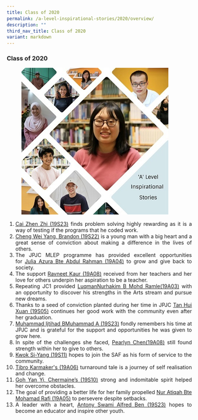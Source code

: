 ```yaml
---
title: Class of 2020
permalink: /a-level-inspirational-stories/2020/overview/
description: ""
third_nav_title: Class of 2020
variant: markdown
---
```

<h3><strong>Class of 2020</strong></h3>
<figure>
<img src="/images/Collage%202021.jpg">
</figure>

<div align="justify">
<ol>
	<li><a href="/accomplishments/students/a-level-inspirational-stories/2020/cai-zhen-zhi/">Cai Zhen Zhi (19S23)</a>&nbsp;finds problem solving highly rewarding as it is a way of testing if the programs that he coded work.</li>
	<li><a href="/accomplishments/students/a-level-inspirational-stories/2020/brandon/">Cheng Wei Yang, Brandon (19S22)</a>&nbsp;is a young man with a big heart and a great sense of conviction about making a difference in the lives of others.</li>
	<li>The JPJC MLEP programme has provided excellent opportunities for&nbsp;<a href="/accomplishments/students/a-level-inspirational-stories/2020/azura/">Julia Azura Bte Abdul Rahman (19A04)</a>&nbsp;to grow and give back to society.</li>
	<li>The support&nbsp;<a href="/accomplishments/students/a-level-inspirational-stories/2020/ravneet/">Ravneet Kaur (19A08)</a>&nbsp;received from her teachers and her love for others underpin her aspiration to be a teacher.</li>
	<li>Repeating JC1 provided&nbsp;<a href="/accomplishments/students/a-level-inspirational-stories/2020/nurhakim/">LuqmanNurhakim B Mohd Ramle(19A03)</a>&nbsp;with an opportunity to discover his strengths in the Arts stream and pursue new dreams.</li>
	<li>Thanks to a seed of conviction planted during her time in JPJC&nbsp;<a href="/accomplishments/students/a-level-inspirational-stories/2020/huixuan/">Tan Hui Xuan (19S05)</a>&nbsp;continues her good work with the community even after her graduation.</li>
	<li><a href="/accomplishments/students/a-level-inspirational-stories/2020/ijtihad/">Muhammad Ijtihad BMuhammad A (19S23)</a>&nbsp;fondly remembers his time at JPJC and is grateful for the support and opportunities he was given to grow here.</li>
	<li>In spite of the challenges she faced,&nbsp;<a href="/accomplishments/students/a-level-inspirational-stories/2020/pearlyn/">Pearlyn Chen(19A08)</a>&nbsp;still found strength within her to give to others.</li>
	<li><a href="/accomplishments/students/a-level-inspirational-stories/2020/kwok-si-yang/">Kwok Si-Yang (19S11)</a>&nbsp;hopes to join the SAF as his form of service to the community.</li>
	<li><a href="/accomplishments/students/a-level-inspirational-stories/2020/tibro/">Tibro Karmaker's (19A06)</a>&nbsp;turnaround tale is a journey of self realisation and change.</li>
	<li><a href="/accomplishments/students/a-level-inspirational-stories/2020/chermaine/">Goh Yan Yi, Chermaine’s (19S10)</a>&nbsp;strong and indomitable spirit helped her overcome obstacles.</li>
	<li>The goal of providing a better life for her family propelled&nbsp;<a href="/accomplishments/students/a-level-inspirational-stories/2020/atiqah/">Nur Atiqah Bte Mohamad Rafi (19A05)</a>&nbsp;to persevere despite setbacks.</li>
	<li>A leader with a heart,&nbsp;<a href="/accomplishments/students/a-level-inspirational-stories/2020/antony/">Antony Swami Alfred Ben (19S23)</a>&nbsp;hopes to become an educator and inspire other youth.</li></ol></div>